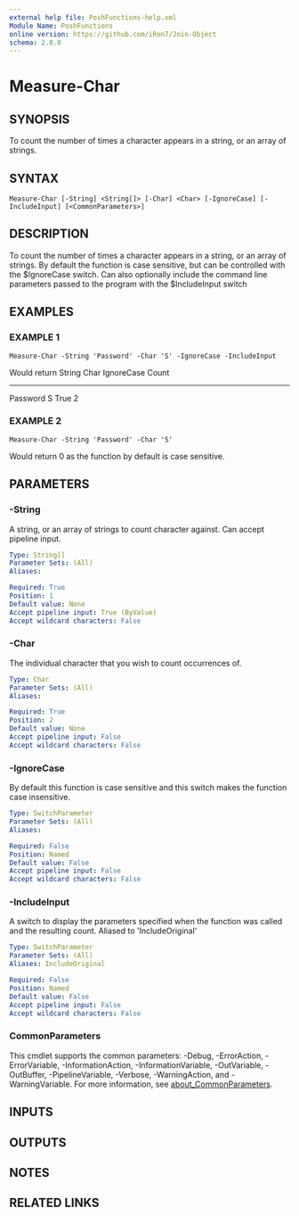 ```yaml
---
external help file: PoshFunctions-help.xml
Module Name: PoshFunctions
online version: https://github.com/iRon7/Join-Object
schema: 2.0.0
---
```


# Measure-Char

## SYNOPSIS
To count the number of times a character appears in a string, or an array of strings.

## SYNTAX

```
Measure-Char [-String] <String[]> [-Char] <Char> [-IgnoreCase] [-IncludeInput] [<CommonParameters>]
```

## DESCRIPTION
To count the number of times a character appears in a string, or an array of strings.
By default the function is case sensitive, but can be controlled with the $IgnoreCase switch.
Can also optionally include the command line parameters passed to the program with the $IncludeInput switch

## EXAMPLES

### EXAMPLE 1
```
Measure-Char -String 'Password' -Char 'S' -IgnoreCase -IncludeInput
```

Would return
String   Char IgnoreCase Count
------   ---- ---------- -----
Password    S True           2

### EXAMPLE 2
```
Measure-Char -String 'Password' -Char 'S'
```

Would return
0
as the function by default is case sensitive.

## PARAMETERS

### -String
A string, or an array of strings to count character against.
Can accept pipeline input.

```yaml
Type: String[]
Parameter Sets: (All)
Aliases:

Required: True
Position: 1
Default value: None
Accept pipeline input: True (ByValue)
Accept wildcard characters: False
```

### -Char
The individual character that you wish to count occurrences of.

```yaml
Type: Char
Parameter Sets: (All)
Aliases:

Required: True
Position: 2
Default value: None
Accept pipeline input: False
Accept wildcard characters: False
```

### -IgnoreCase
By default this function is case sensitive and this switch makes the function case insensitive.

```yaml
Type: SwitchParameter
Parameter Sets: (All)
Aliases:

Required: False
Position: Named
Default value: False
Accept pipeline input: False
Accept wildcard characters: False
```

### -IncludeInput
A switch to display the parameters specified when the function was called and the resulting count.
Aliased to 'IncludeOriginal'

```yaml
Type: SwitchParameter
Parameter Sets: (All)
Aliases: IncludeOriginal

Required: False
Position: Named
Default value: False
Accept pipeline input: False
Accept wildcard characters: False
```

### CommonParameters
This cmdlet supports the common parameters: -Debug, -ErrorAction, -ErrorVariable, -InformationAction, -InformationVariable, -OutVariable, -OutBuffer, -PipelineVariable, -Verbose, -WarningAction, and -WarningVariable. For more information, see [about_CommonParameters](http://go.microsoft.com/fwlink/?LinkID=113216).

## INPUTS

## OUTPUTS

## NOTES

## RELATED LINKS

